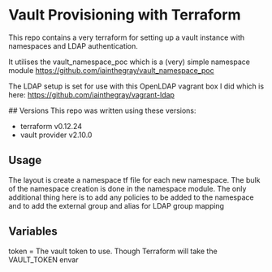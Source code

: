 # Vault Provisioning with Terraform

This repo contains a very terraform for setting up a vault instance with namespaces and LDAP authentication.

It utilises the vault_namespace_poc which is a (very) simple namespace module
https://github.com/iainthegray/vault_namespace_poc

The LDAP setup is set for use with this OpenLDAP vagrant box I did which is here:
https://github.com/iainthegray/vagrant-ldap

## Versions
This repo was written using these versions:
-  terraform v0.12.24
-  vault provider v2.10.0
## Usage

The layout is create a namespace tf file for each new namespace. The bulk of the namespace creation is done in the namespace module. The only additional thing here is to add any policies to be added to the namespace and to add the external group and alias for LDAP group mapping
## Variables
token = The vault token to use. Though Terraform will take the VAULT_TOKEN envar
